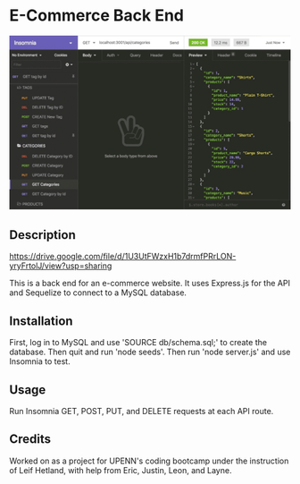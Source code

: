 # E-Commerce Back End

![screenshot](./images/13-orm-homework-demo-01.gif)

## Description

https://drive.google.com/file/d/1U3UtFWzxH1b7drmfPRrLON-yryFrtolJ/view?usp=sharing

This is a back end for an e-commerce website. It uses Express.js for the API and Sequelize to connect to a MySQL database.

## Installation

First, log in to MySQL and use 'SOURCE db/schema.sql;' to create the database.
Then quit and run 'node seeds'.
Then run 'node server.js' and use Insomnia to test.

## Usage

Run Insomnia GET, POST, PUT, and DELETE requests at each API route.

## Credits

Worked on as a project for UPENN's coding bootcamp under the instruction of Leif Hetland, with help from Eric, Justin, Leon, and Layne.
